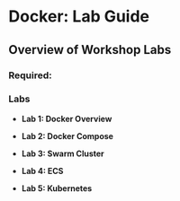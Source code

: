 # Docker: Lab Guide

## Overview of Workshop Labs


### Required:


### Labs


* **Lab 1: Docker Overview**  

  

* **Lab 2: Docker Compose**  



* **Lab 3: Swarm Cluster**  

    

* **Lab 4: ECS**  

    

* **Lab 5: Kubernetes** 
